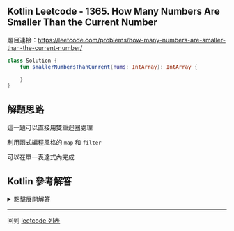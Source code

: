 ## Kotlin Leetcode - 1365. How Many Numbers Are Smaller Than the Current Number

題目連接：<https://leetcode.com/problems/how-many-numbers-are-smaller-than-the-current-number/>

```kotlin
class Solution {
    fun smallerNumbersThanCurrent(nums: IntArray): IntArray {

	}
}
```

## 解題思路

這一題可以直接用雙重迴圈處理

利用函式編程風格的 `map` 和 `filter`

可以在單一表達式內完成

## Kotlin 參考解答

<details>
  <summary>點擊展開解答</summary>

單一表達式內完成的方式如下

```kotlin
class Solution {
    fun smallerNumbersThanCurrent(nums: IntArray) =
        nums.map { value ->
            nums.filter { num -> num < value }.size
        }.toIntArray()
}
```

由於 leetcode 的檢查允許 `List<Int>` 做為答案

我們可以省略 `toIntArray()` 的步驟

```kotlin
class Solution {
    fun smallerNumbersThanCurrent(nums: IntArray) =
        nums.map { value ->
            nums.filter { num -> num < value }.size
        }
}
```

</details>

------

回到 [leetcode 列表](index.md)

